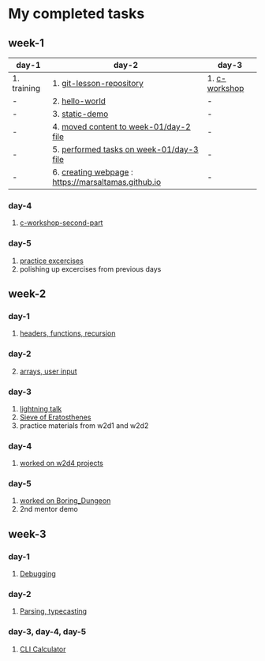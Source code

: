 # My completed tasks

## week-1

day-1 |  day-2 | day-3
----------|----------|--------
1. training | 1. [git-lesson-repository](https://github.com/marsaltamas/git-lesson-repository) | 1. [c-workshop](https://github.com/greenfox-academy/marsaltamas/tree/master/week-01/day-3/c-workshop)
-|2. [hello-world](https://github.com/marsaltamas/hello-world) |-
- |3. [static-demo](https://github.com/marsaltamas/static-demo)|-
- |4. [moved content to week-01/day-2 file](https://github.com/greenfox-academy/marsaltamas/tree/master/week-01/day-2) |-
 -|5. [performed tasks on week-01/day-3 file](https://github.com/greenfox-academy/marsaltamas/tree/master/week-01/day-3) |-
 -|6. [creating webpage](https://github.com/marsaltamas/marsaltamas.github.io) : https://marsaltamas.github.io |-

### day-4

1. [c-workshop-second-part](https://github.com/greenfox-academy/marsaltamas/tree/master/week-01/day-4/c-workshop-2)

### day-5

1. [practice excercises](https://github.com/greenfox-academy/marsaltamas/tree/master/week-01/day-5)
2. polishing up excercises from previous days


## week-2

### day-1

1. [headers, functions, recursion](https://github.com/greenfox-academy/marsaltamas/tree/master/week-02/day-1)

### day-2

2. [arrays, user input](https://github.com/greenfox-academy/marsaltamas/tree/master/week-02/day-2)

### day-3

1. [lightning talk](https://github.com/greenfox-academy/marsaltamas/tree/master/week-02/day-3)
2. [Sieve of Eratosthenes](https://github.com/greenfox-academy/marsaltamas/tree/master/week-02/day-3/Sieve%20of%20Eratosthenes)
3. practice materials from w2d1 and w2d2

### day-4

1. [worked on w2d4 projects](https://github.com/greenfox-academy/marsaltamas/tree/master/week-02/day-4)

### day-5

1. [worked on Boring_Dungeon](https://github.com/greenfox-academy/marsaltamas/tree/master/week-02/day-5/Boring_Dungeon)
2. 2nd mentor demo

## week-3

### day-1

1. [Debugging](https://github.com/greenfox-academy/marsaltamas/tree/master/week-03/day-1)


### day-2

1. [Parsing, typecasting](https://github.com/greenfox-academy/marsaltamas/tree/master/week-03/day-2)

### day-3, day-4, day-5

1. [CLI Calculator](https://github.com/greenfox-academy/marsaltamas/tree/master/week-03/CLI_Calculator)
